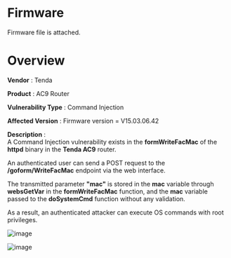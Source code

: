 # Firmware
Firmware file is attached.




# Overview  

**Vendor** : Tenda


**Product** : AC9 Router


**Vulnerability Type** : Command Injection  


**Affected Version** : Firmware version = V15.03.06.42 


**Description** :  
A Command Injection vulnerability exists in the **formWriteFacMac** of the **httpd** binary in the **Tenda AC9** router.  

An authenticated user can send a POST request to the **/goform/WriteFacMac** endpoint via the web interface.  

The transmitted parameter **"mac"** is stored in the **mac** variable through **websGetVar** in the **formWriteFacMac** function, and the **mac** variable passed to the **doSystemCmd** function without any validation.  

As a result, an authenticated attacker can execute OS commands with root privileges.  


![image](https://github.com/user-attachments/assets/56360f24-a7fa-43f6-a47b-067529e2af76)


![image](https://github.com/user-attachments/assets/85b0331b-c0d1-4e1a-b1f1-f0ce32c420b7)

